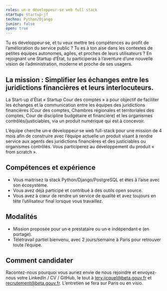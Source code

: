 ```yaml
---
roles: un-e développeur-se web full stack
startup: startup-jf
techno: Python/Django
junior: false
open: true
---
```


Tu es développeur·se, et tu veux mettre tes compétences au profit de l’amélioration du service public ? Tu es à ton aise dans les contextes de petites équipes autonomes, agiles, et proches de leurs utilisateurs ? En rejoignant une Startup d’État, tu participeras à l’aventure d’une nouvelle vision de l’administration, moderne et proche de ses usagers.

<!--more-->

## La mission : Simplifier les échanges entre les juridictions financières et leurs interlocuteurs.

La Start-up d’État « Startup Cour des comptes » a pour objectif de faciliter les échanges et la communication entre les équipes des juridictions financières (Cour des comptes, Chambres régionales et territoriales des comptes, Cour de discipline budgétaire et financière) et les organismes contrôlés/justiciables, via un produit numérique qui est à concevoir.

L’équipe cherche un·e développeur·se web full-stack pour une mission de 4 mois afin de construire avec l’équipe actuelle un produit visant à rendre service aux agents des juridictions financières et des justiciables ou organismes contrôlés. Vous participerez au développement du produit « from scratch ».

## Compétences et expérience
- Vous maitrisez la stack Python/Django/PostgreSQL et êtes à l’aise avec son écosystème.
- Vous avez déjà participé et contribué à des outils open source.
- Vous avez à cœur de rendre un service de qualité et avez toujours en tête l’utilisateur final lorsque vous travaillez.

## Modalités
- Mission proposée pour un·e prestataire ou un·e indépendant·e (en portage).
- Télétravail partiel bienvenu, avec 2 jours/semaine à Paris pour retrouver toute l’équipe.

## Comment candidater
Racontez-nous pourquoi vous auriez envie de nous rejoindre et envoyez-nous votre LinkedIn / CV / GitHub, le tout à lery.jicquel@beta.gouv.fr et recrutement@beta.gouv.fr. L’entretien se fera sur Paris ou en visio.

